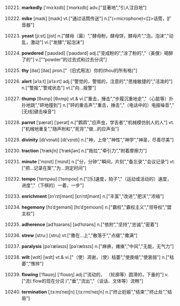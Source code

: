 10221. **markedly**
['mɑ:kɪdlɪ]  [ˈmɑrkɪdlɪ]
adv.["显著地","引人注目地"]  

10222. **mike**
[maɪk]  [maɪk]
vt.["通过话筒传送"]  n.["(=microphone)<口>话筒，扩音器"]  

10223. **yeast**
[ji:st]  [jist]
n.["酵母（菌）","酵母粉，酵母饼，酵母片","泡，泡沫","动乱，激动"]  vi.["发酵","起泡沫"]  

10224. **powdered**
[ˈpaʊdəd]  [ˈpaʊdərd]
adj.["变成粉的","涂了粉的","〈美俚〉喝醉了的"]  v.["“powder”的过去式和过去分词"]  

10225. **thy**
[ðaɪ]  [ðaɪ]
pron.["（旧式用法）你的(thou的所有格)"]  

10226. **alert**
[əˈlɜ:t]  [əˈlɜ:rt]
adj.["警觉的，警惕的，注意的","思维敏捷的","活泼的"]  n.["警报","警戒状态"]  vt.["向…报警"]  

10227. **thump**
[θʌmp]  [θʌmp]
vt.& vi.["重击，捶击","步履沉重地走","（心脏等）扑扑地跳","砰地撞到"]  n.["砰的重击声","重击，捶击","（电话中的）电报噪音","[无线]键击噪音"]  

10228. **parrot**
[ˈpærət]  [ˈperət]
n.["鹦鹉","应声虫，学舌者","机械模仿别人的人"]  vt.["机械地重复","随声附和","死背","做…的应声虫"]  

10229. **divinity**
[dɪˈvɪnəti]  [dɪˈvɪnɪti]
n.["神，上帝","神性","神学","神圣，尽善尽美"]  

10230. **traction**
[ˈtrækʃn]  [ˈtrækʃən]
n.["拖拉","牵引力","附着摩擦力"]  

10231. **minute**
['mɪnɪt]  [ˈmɪnɪt]
n.["分，分钟","瞬间，片刻","备忘录","会议记录"]  vt.["把…记录在案","为…测定时间"]  

10232. **tempo**
[ˈtempəʊ]  [ˈtempoʊ]
n.["[乐]速度，拍子","（运动或活动的）速度，进度","（下棋的）一着，一步"]  

10233. **enrichment**
[ɪn'rɪtʃmənt]  [ɛnˈrɪtʃmənt]
n.["丰富","改进","肥沃","浓缩"]  

10234. **hegemony**
[hɪˈdʒeməni]  [hɪˈdʒemoʊni]
n.["霸权","霸权主义","领导权","盟主权"]  

10235. **adherence**
[ədˈhɪərəns]  [ədˈhɪrəns]
n.["依附","坚持","忠诚","密着"]  

10236. **strew**
[stru:]  [stru]
vt.["撒在…上","散落于","点缀","撒满"]  

10237. **paralysis**
[pəˈræləsɪs]  [pəˈrælɪsɪs]
n.["麻痹，瘫痪","中风","无能，无气力"]  

10238. **wilt**
[wɪlt]  [wɪlt]
vt.& vi.["（使）凋谢，（使）枯萎","使畏缩","使衰弱"]  n.["枯萎","憔悴"]  

10239. **flowing**
['fləʊɪŋ]  ['floʊɪŋ]
adj.["流动的， （轮廓等）圆滑的，下垂的"]  v.["流( flow的现在分词 )","垂","流出","（谈话、文体等）流畅"]  

10240. **termination**
[ˌtɜ:mɪˈneɪʃn]  [ˌtɜ:rmɪˈneɪʃn]
n.["终止妊娠","结束","终止处","结局"]  

